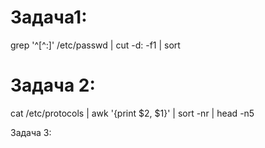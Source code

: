 # Задача1:

grep '^[^:]' /etc/passwd | cut -d: -f1 | sort

# Задача 2:
cat /etc/protocols | awk '{print $2, $1}' | sort -nr | head -n5

Задача 3:
